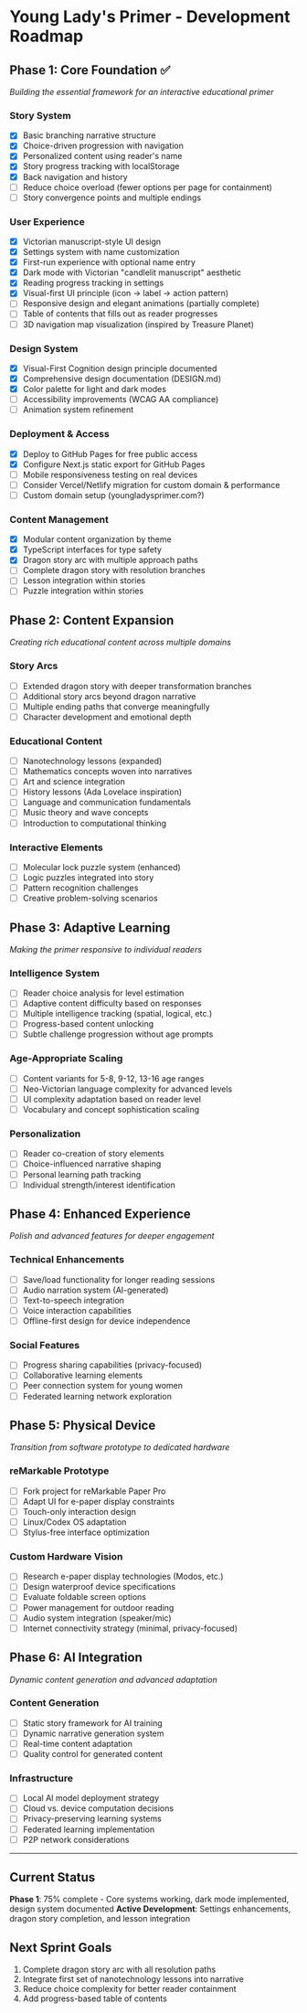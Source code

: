# Young Lady's Primer - Development Roadmap

## Phase 1: Core Foundation ✅
*Building the essential framework for an interactive educational primer*

### Story System
- [x] Basic branching narrative structure
- [x] Choice-driven progression with navigation
- [x] Personalized content using reader's name
- [x] Story progress tracking with localStorage
- [x] Back navigation and history
- [ ] Reduce choice overload (fewer options per page for containment)
- [ ] Story convergence points and multiple endings

### User Experience
- [x] Victorian manuscript-style UI design
- [x] Settings system with name customization
- [x] First-run experience with optional name entry
- [x] Dark mode with Victorian "candlelit manuscript" aesthetic
- [x] Reading progress tracking in settings
- [x] Visual-first UI principle (icon → label → action pattern)
- [ ] Responsive design and elegant animations (partially complete)
- [ ] Table of contents that fills out as reader progresses
- [ ] 3D navigation map visualization (inspired by Treasure Planet)

### Design System
- [x] Visual-First Cognition design principle documented
- [x] Comprehensive design documentation (DESIGN.md)
- [x] Color palette for light and dark modes
- [ ] Accessibility improvements (WCAG AA compliance)
- [ ] Animation system refinement

### Deployment & Access
- [x] Deploy to GitHub Pages for free public access
- [x] Configure Next.js static export for GitHub Pages
- [ ] Mobile responsiveness testing on real devices
- [ ] Consider Vercel/Netlify migration for custom domain & performance
- [ ] Custom domain setup (youngladysprimer.com?)

### Content Management
- [x] Modular content organization by theme
- [x] TypeScript interfaces for type safety
- [x] Dragon story arc with multiple approach paths
- [ ] Complete dragon story with resolution branches
- [ ] Lesson integration within stories
- [ ] Puzzle integration within stories

## Phase 2: Content Expansion
*Creating rich educational content across multiple domains*

### Story Arcs
- [ ] Extended dragon story with deeper transformation branches
- [ ] Additional story arcs beyond dragon narrative
- [ ] Multiple ending paths that converge meaningfully
- [ ] Character development and emotional depth

### Educational Content
- [ ] Nanotechnology lessons (expanded)
- [ ] Mathematics concepts woven into narratives
- [ ] Art and science integration
- [ ] History lessons (Ada Lovelace inspiration)
- [ ] Language and communication fundamentals
- [ ] Music theory and wave concepts
- [ ] Introduction to computational thinking

### Interactive Elements
- [ ] Molecular lock puzzle system (enhanced)
- [ ] Logic puzzles integrated into story
- [ ] Pattern recognition challenges
- [ ] Creative problem-solving scenarios

## Phase 3: Adaptive Learning
*Making the primer responsive to individual readers*

### Intelligence System
- [ ] Reader choice analysis for level estimation
- [ ] Adaptive content difficulty based on responses
- [ ] Multiple intelligence tracking (spatial, logical, etc.)
- [ ] Progress-based content unlocking
- [ ] Subtle challenge progression without age prompts

### Age-Appropriate Scaling
- [ ] Content variants for 5-8, 9-12, 13-16 age ranges
- [ ] Neo-Victorian language complexity for advanced levels
- [ ] UI complexity adaptation based on reader level
- [ ] Vocabulary and concept sophistication scaling

### Personalization
- [ ] Reader co-creation of story elements
- [ ] Choice-influenced narrative shaping
- [ ] Personal learning path tracking
- [ ] Individual strength/interest identification

## Phase 4: Enhanced Experience
*Polish and advanced features for deeper engagement*

### Technical Enhancements
- [ ] Save/load functionality for longer reading sessions
- [ ] Audio narration system (AI-generated)
- [ ] Text-to-speech integration
- [ ] Voice interaction capabilities
- [ ] Offline-first design for device independence

### Social Features
- [ ] Progress sharing capabilities (privacy-focused)
- [ ] Collaborative learning elements
- [ ] Peer connection system for young women
- [ ] Federated learning network exploration

## Phase 5: Physical Device
*Transition from software prototype to dedicated hardware*

### reMarkable Prototype
- [ ] Fork project for reMarkable Paper Pro
- [ ] Adapt UI for e-paper display constraints
- [ ] Touch-only interaction design
- [ ] Linux/Codex OS adaptation
- [ ] Stylus-free interface optimization

### Custom Hardware Vision
- [ ] Research e-paper display technologies (Modos, etc.)
- [ ] Design waterproof device specifications
- [ ] Evaluate foldable screen options
- [ ] Power management for outdoor reading
- [ ] Audio system integration (speaker/mic)
- [ ] Internet connectivity strategy (minimal, privacy-focused)

## Phase 6: AI Integration
*Dynamic content generation and advanced adaptation*

### Content Generation
- [ ] Static story framework for AI training
- [ ] Dynamic narrative generation system
- [ ] Real-time content adaptation
- [ ] Quality control for generated content

### Infrastructure
- [ ] Local AI model deployment strategy
- [ ] Cloud vs. device computation decisions
- [ ] Privacy-preserving learning systems
- [ ] Federated learning implementation
- [ ] P2P network considerations

---

## Current Status
**Phase 1**: 75% complete - Core systems working, dark mode implemented, design system documented
**Active Development**: Settings enhancements, dragon story completion, and lesson integration

## Next Sprint Goals
1. Complete dragon story arc with all resolution paths
2. Integrate first set of nanotechnology lessons into narrative
3. Reduce choice complexity for better reader containment
4. Add progress-based table of contents

